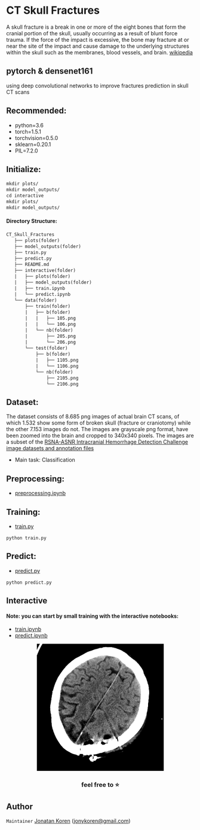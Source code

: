 # CT Skull Fractures
A skull fracture is a break in one or more of the eight bones that form the cranial portion of the skull, usually occurring as a result of blunt force trauma. If the force of the impact is excessive, the bone may fracture at or near the site of the impact and cause damage to the underlying structures within the skull such as the membranes, blood vessels, and brain. [wikipedia](https://en.wikipedia.org/wiki/Skull_fracture)

## pytorch & densenet161
using deep convolutional networks to improve fractures prediction in skull CT scans

## Recommended:
* python=3.6
* torch=1.5.1
* torchvision=0.5.0
* sklearn=0.20.1
* PIL=7.2.0

## Initialize:
```
mkdir plots/
mkdir model_outputs/
cd interactive
mkdir plots/
mkdir model_outputs/
```

#### Directory Structure:
```
CT_Skull_Fractures
   ├── plots(folder)
   ├── model_outputs(folder)
   ├── train.py
   ├── predict.py
   ├── README.md
   ├── interactive(folder)
   |   ├── plots(folder)
   |   ├── model_outputs(folder)
   |   ├── train.ipynb
   |   └── predict.ipynb
   └── data(folder)
       ├── train(folder)
       |   ├── b(folder)
       |   |   ├── 105.png
       |   |   └── 106.png
       |   └── nb(folder)
       |       ├── 205.png
       |       └── 206.png       
       └── test(folder)
           ├── b(folder)
           |   ├── 1105.png
           |   └── 1106.png           
           └── nb(folder)    
               ├── 2105.png
               └── 2106.png
```       
    
## Dataset:
The dataset consists of 8.685 png images of actual brain CT scans, of which 1.532 show some
form of broken skull (fracture or craniotomy) while the other 7.153 images do not. The images are
grayscale png format, have been zoomed into the brain and cropped to 340x340 pixels. The
images are a subset of the [RSNA-ASNR Intracranial Hemorrhage Detection Challenge image datasets and annotation files](https://www.kaggle.com/c/rsna-intracranial-hemorrhage-detection)
* Main task: Classification

## Preprocessing:
* [preprocessing.ipynb](https://github.com/jonykoren/CT_Skull_Fractures/blob/master/preprocessing.ipynb)


## Training:
* [train.py](https://github.com/jonykoren/CT_Skull_Fractures/blob/master/train.py)
```
python train.py
```

## Predict:
* [predict.py](https://github.com/jonykoren/CT_Skull_Fractures/blob/master/predict.py)
```
python predict.py
```

## Interactive 
#### Note: you can start by small training with the interactive notebooks:
* [train.ipynb](https://github.com/jonykoren/CT_Skull_Fractures/blob/master/interactive/train.ipynb)
* [predict.ipynb](https://github.com/jonykoren/CT_Skull_Fractures/blob/master/interactive/predict.ipynb)

<p align="center">
  <img src="https://github.com/jonykoren/CT_Skull_Fractures/blob/master/img/gif.gif?raw=true">
</p>

### <p align="center">feel free to ⭐️</p>

## Author
`Maintainer` [Jonatan Koren](https://jonykoren.github.io/) (jonykoren@gmail.com)
